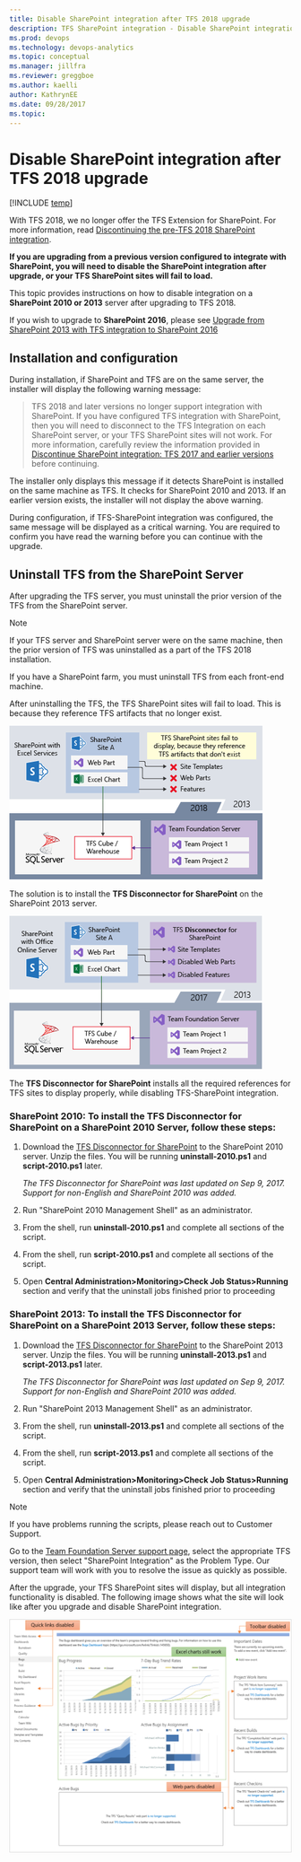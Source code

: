 ```yaml
---
title: Disable SharePoint integration after TFS 2018 upgrade
description: TFS SharePoint integration - Disable SharePoint integration after TFS 2018 upgrade
ms.prod: devops
ms.technology: devops-analytics
ms.topic: conceptual
ms.manager: jillfra
ms.reviewer: greggboe
ms.author: kaelli
author: KathrynEE
ms.date: 09/28/2017
ms.topic: 
---
```


# Disable SharePoint integration after TFS 2018 upgrade

[!INCLUDE [temp](../_shared/about-sharepoint-deprecation.md)]

With TFS 2018, we  no longer offer the TFS Extension for SharePoint. For more information, read [Discontinuing the pre-TFS 2018 SharePoint integration](./discontinue-pre-tfs-2017-sharepoint-integration.md).

**If you are upgrading from a previous version configured to integrate with SharePoint, you will need to disable the SharePoint integration after upgrade, or your TFS SharePoint sites will fail to load.**

This topic provides instructions on how to disable integration on a **SharePoint 2010 or 2013** server after upgrading to TFS 2018. 

If you wish to upgrade to **SharePoint 2016**, please see [Upgrade from SharePoint 2013 with TFS integration to SharePoint 2016](./upgrade-from-sharepoint2013-to-sharepoint-2106.md)



## Installation and configuration
During installation, if SharePoint and TFS are on the same server, the installer will display the following warning message:

> TFS 2018 and later versions no longer support integration with SharePoint. If you have configured TFS integration with SharePoint, then you will need to disconnect to the TFS Integration on each SharePoint server, or your TFS SharePoint sites will not work. For more information, carefully review the information provided in [Discontinue SharePoint integration: TFS 2017 and earlier versions](discontinue-pre-tfs-2017-sharepoint-integration.md) before continuing.

The installer only displays this message if it detects SharePoint is installed on the same machine as TFS. It checks for SharePoint 2010 and 2013. If an earlier version exists, the installer will not display the above warning. 

During configuration, if TFS-SharePoint integration was configured, the same message will be displayed as a critical warning. You are required to confirm you have read the warning before you can continue with the upgrade.

## Uninstall TFS from the SharePoint Server
After upgrading the TFS server, you must uninstall the prior version of the TFS from the SharePoint server.

> [!NOTE]   
> If your TFS server and SharePoint server were on the same machine, then the prior version of TFS was uninstalled as a part of the TFS 2018 installation.
>  
> If you have a SharePoint farm, you must uninstall TFS from each front-end machine. 

After uninstalling the TFS, the TFS SharePoint sites will fail to load. This is because they reference TFS artifacts that no longer exist. 

![TFS 2018 Upgrade - Disable SharePoint Integration - Uninstall TFS errors](./_img/tfs-2018-upgrade-uninstall-tfs-errors.png)

The solution is to install the **TFS Disconnector for SharePoint** on the SharePoint 2013 server. 

![TFS 2018 Upgrade - Disable SharePoint Integration - Install TFS Disconnector for SharePoint](./_img/tfs-2018-upgrade-install-tfs-disconnector.png)

The **TFS Disconnector for SharePoint** installs all the required references for TFS sites to display properly, while disabling TFS-SharePoint integration. 

### **SharePoint 2010**: To install the TFS Disconnector for SharePoint on a SharePoint 2010 Server, follow these steps:

1. Download the [TFS Disconnector for SharePoint](https://go.microsoft.com/fwlink/?linkid=854633) to the SharePoint 2010 server. Unzip the files. You will be running **uninstall-2010.ps1** and **script-2010.ps1** later.  

   *The TFS Disconnector for SharePoint was last updated on Sep 9, 2017. Support for non-English and SharePoint 2010 was added.*

1. Run "SharePoint 2010 Management Shell" as an administrator. 
1. From the shell, run **uninstall-2010.ps1** and complete all sections of the script. 
1. From the shell, run **script-2010.ps1** and complete all sections of the script.
1. Open **Central Administration>Monitoring>Check Job Status>Running** section and verify that the uninstall jobs finished prior to proceeding

### **SharePoint 2013**: To install the TFS Disconnector for SharePoint on a SharePoint 2013 Server, follow these steps:

1. Download the [TFS Disconnector for SharePoint](https://go.microsoft.com/fwlink/?linkid=854633) to the SharePoint 2013 server. Unzip the files. You will be running **uninstall-2013.ps1** and **script-2013.ps1** later.  

   *The TFS Disconnector for SharePoint was last updated on Sep 9, 2017. Support for non-English and SharePoint 2010 was added.*

1. Run "SharePoint 2013 Management Shell" as an administrator. 
1. From the shell, run **uninstall-2013.ps1** and complete all sections of the script. 
1. From the shell, run **script-2013.ps1** and complete all sections of the script.
1. Open **Central Administration>Monitoring>Check Job Status>Running** section and verify that the uninstall jobs finished prior to proceeding

> [!NOTE] 
> If you have problems running the scripts, please reach out to Customer Support. 
>
> Go to the [Team Foundation Server support page](https://support.microsoft.com/getsupport?oaspworkflow=start_1.0.0.0&wf=0&wfName=productselection&gprid=10453&ccsid=636125714937824749), select the appropriate TFS version, then select "SharePoint Integration" as the Problem Type. Our support team will work with you to resolve the issue as quickly as possible. 

After the upgrade, your TFS SharePoint sites will display, but all integration functionality is disabled. The following image shows what the site will look like after you upgrade and disable SharePoint integration.

![TFS 2018 Upgrade - Disable SharePoint Integration - Install TFS Disconnector for SharePoint](./_img/tfs-2018-upgrade-after-upgrade-site-example.png)
